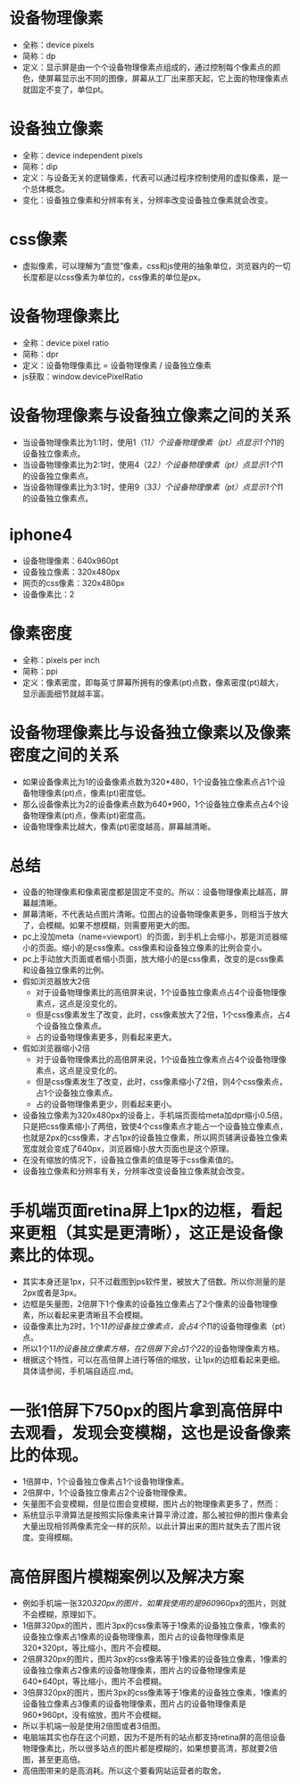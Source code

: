 # 设备物理像素
* 全称：device pixels
* 简称：dp
* 定义：显示屏是由一个个设备物理像素点组成的，通过控制每个像素点的颜色，使屏幕显示出不同的图像，屏幕从工厂出来那天起，它上面的物理像素点就固定不变了，单位pt。

# 设备独立像素
* 全称：device independent pixels
* 简称：dip
* 定义：与设备无关的逻辑像素，代表可以通过程序控制使用的虚拟像素，是一个总体概念。
* 变化：设备独立像素和分辨率有关，分辨率改变设备独立像素就会改变。

# css像素
* 虚拟像素，可以理解为“直觉”像素，css和js使用的抽象单位，浏览器内的一切长度都是以css像素为单位的，css像素的单位是px。

# 设备物理像素比
* 全称：device pixel ratio
* 简称：dpr
* 定义：设备物理像素比 = 设备物理像素 / 设备独立像素
* js获取：window.devicePixelRatio

# 设备物理像素与设备独立像素之间的关系
* 当设备物理像素比为1:1时，使用1（1*1）个设备物理像素（pt）点显示1个1*1的设备独立像素点。
* 当设备物理像素比为2:1时，使用4（2*2）个设备物理像素（pt）点显示1个1*1的设备独立像素点。
* 当设备物理像素比为3:1时，使用9（3*3）个设备物理像素（pt）点显示1个1*1的设备独立像素点。

# iphone4
* 设备物理像素：640x960pt
* 设备独立像素：320x480px
* 网页的css像素：320x480px
* 设备像素比：2

# 像素密度 
* 全称：pixels per inch 
* 简称：ppi
* 定义：像素密度，即每英寸屏幕所拥有的像素(pt)点数，像素密度(pt)越大，显示画面细节就越丰富。

# 设备物理像素比与设备独立像素以及像素密度之间的关系
* 如果设备像素比为1的设备像素点数为320*480，1个设备独立像素点占1个设备物理像素(pt)点，像素(pt)密度低。
* 那么设备像素比为2的设备像素点数为640*960，1个设备独立像素点占4个设备物理像素(pt)点，像素(pt)密度高。
* 设备物理像素比越大，像素(pt)密度越高，屏幕越清晰。

# 总结
* 设备的物理像素和像素密度都是固定不变的。所以：设备物理像素比越高，屏幕越清晰。 
* 屏幕清晰，不代表站点图片清晰。位图占的设备物理像素更多，则相当于放大了，会模糊。如果不想模糊，则需要用更大的图。
* pc上没加meta（name=viewport）的页面，到手机上会缩小，那是浏览器缩小的页面。缩小的是css像素。css像素和设备独立像素的比例会变小。
* pc上手动放大页面或者缩小页面，放大缩小的是css像素，改变的是css像素和设备独立像素的比例。
* 假如浏览器放大2倍
    - 对于设备物理像素比的高倍屏来说，1个设备独立像素点占4个设备物理像素点，这点是没变化的。
    - 但是css像素发生了改变，此时，css像素放大了2倍，1个css像素点，占4个设备独立像素点。
    - 占的设备物理像素更多，则看起来更大。
* 假如浏览器缩小2倍
    - 对于设备物理像素比的高倍屏来说，1个设备独立像素点占4个设备物理像素点，这点是没变化的。
    - 但是css像素发生了改变，此时，css像素缩小了2倍，则4个css像素点，占1个设备独立像素点。
    - 占的设备物理像素更少，则看起来更小。
* 设备独立像素为320x480px的设备上，手机端页面给meta加dpr缩小0.5倍，只是把css像素缩小了两倍，致使4个css像素点才能占一个设备独立像素点，也就是2px的css像素，才占1px的设备独立像素，所以网页铺满设备独立像素宽度就会变成了640px，浏览器缩小放大页面也是这个原理。
* 在没有缩放的情况下，设备独立像素的值是等于css像素值的。
* 设备独立像素和分辨率有关，分辨率改变设备独立像素就会改变。

# 手机端页面retina屏上1px的边框，看起来更粗（其实是更清晰），这正是设备像素比的体现。
* 其实本身还是1px，只不过截图到ps软件里，被放大了倍数。所以你测量的是2px或者是3px。
* 边框是矢量图，2倍屏下1个像素的设备独立像素占了2个像素的设备物理像素，所以看起来更清晰且不会模糊。
* 设备像素比为2时，1个1*1的设备独立像素点，会占4个1*1的设备物理像素（pt）点。
* 所以1个1*1的设备独立像素方格，在2倍屏下会占1个2*2的设备物理像素方格。
* 根据这个特性，可以在高倍屏上进行等倍的缩放，让1px的边框看起来更细。具体请参阅，手机端自适应.md。

# 一张1倍屏下750px的图片拿到高倍屏中去观看，发现会变模糊，这也是设备像素比的体现。
* 1倍屏中，1个设备独立像素占1个设备物理像素。
* 2倍屏中，1个设备独立像素占2个设备物理像素。
* 矢量图不会变模糊，但是位图会变模糊，图片占的物理像素更多了，然而：
* 系统显示平滑算法是按照实际像素来计算平滑过渡，那么被拉伸的图片像素会大量出现相邻两像素完全一样的灰阶。以此计算出来的图片就失去了图片锐度。变得模糊。

# 高倍屏图片模糊案例以及解决方案
* 例如手机端一张320*320px的图片，如果我使用的是960*960px的图片，则就不会模糊，原理如下。
* 1倍屏320px的图片，图片3px的css像素等于1像素的设备独立像素，1像素的设备独立像素占1像素的设备物理像素，图片占的设备物理像素是320*320pt，等比缩小，图片不会模糊。
* 2倍屏320px的图片，图片3px的css像素等于1像素的设备独立像素，1像素的设备独立像素占2像素的设备物理像素，图片占的设备物理像素是640*640pt，等比缩小，图片不会模糊。
* 3倍屏320px的图片，图片3px的css像素等于1像素的设备独立像素，1像素的设备独立像素占3像素的设备物理像素，图片占的设备物理像素是960*960pt，没有缩放，图片不会模糊。
* 所以手机端一般是使用2倍图或者3倍图。
* 电脑端其实也存在这个问题，因为不是所有的站点都支持retina屏的高倍设备物理像素比，所以很多站点的图片都是模糊的，如果想要高清，那就要2倍图，甚至更高倍。
* 高倍图带来的是高消耗。所以这个要看网站运营者的取舍。
